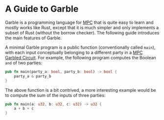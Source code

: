 # A Guide to Garble

Garble is a programming language for [MPC](<(https://en.wikipedia.org/wiki/Secure_multi-party_computation)>) that is quite easy to learn and mostly works like Rust, except that it is much simpler and only implements a subset of Rust (without the borrow checker). The following guide introduces the main features of Garble.

A minimal Garble program is a public function (conventionally called `main`), with each input conceptually belonging to a different party in a [MPC Garbled Circuit](https://en.wikipedia.org/wiki/Garbled_circuit). For example, the following program computes the Boolean `and` of two parties:

```rust
pub fn main(party_a: bool, party_b: bool) -> bool {
    party_a & party_b
}
```

The above function is a bit contrived, a more interesting example would be to compute the sum of the inputs of three parties:

```rust
pub fn main(a: u32, b: u32, c: u32) -> u32 {
    a + b + c
}
```
